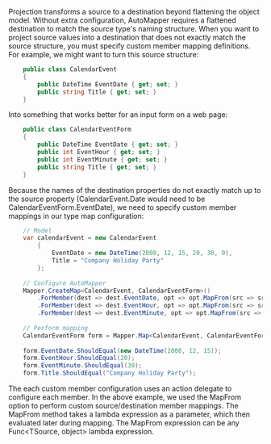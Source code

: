 Projection transforms a source to a destination beyond flattening the object model.  Without extra configuration, AutoMapper requires a flattened destination to match the source type's naming structure.  When you want to project source values into a destination that does not exactly match the source structure, you must specify custom member mapping definitions.  For example, we might want to turn this source structure:
```csharp
    public class CalendarEvent
    {
    	public DateTime EventDate { get; set; }
    	public string Title { get; set; }
    }
```

Into something that works better for an input form on a web page:
```csharp
    public class CalendarEventForm
    {
    	public DateTime EventDate { get; set; }
    	public int EventHour { get; set; }
    	public int EventMinute { get; set; }
    	public string Title { get; set; }
    }
```
Because the names of the destination properties do not exactly match up to the source property (CalendarEvent.Date would need to be CalendarEventForm.EventDate), we need to specify custom member mappings in our type map configuration:
```csharp
    // Model
    var calendarEvent = new CalendarEvent
    	{
    		EventDate = new DateTime(2008, 12, 15, 20, 30, 0),
    		Title = "Company Holiday Party"
    	};
    
    // Configure AutoMapper
    Mapper.CreateMap<CalendarEvent, CalendarEventForm>()
    	.ForMember(dest => dest.EventDate, opt => opt.MapFrom(src => src.EventDate.Date))
    	.ForMember(dest => dest.EventHour, opt => opt.MapFrom(src => src.EventDate.Hour))
    	.ForMember(dest => dest.EventMinute, opt => opt.MapFrom(src => src.EventDate.Minute));
    
    // Perform mapping
    CalendarEventForm form = Mapper.Map<CalendarEvent, CalendarEventForm>(calendarEvent);
    
    form.EventDate.ShouldEqual(new DateTime(2008, 12, 15));
    form.EventHour.ShouldEqual(20);
    form.EventMinute.ShouldEqual(30);
    form.Title.ShouldEqual("Company Holiday Party");
```
The each custom member configuration uses an action delegate to configure each member.  In the above example, we used the MapFrom option to perform custom source/destination member mappings.  The MapFrom method takes a lambda expression as a parameter, which then evaluated later during mapping.  The MapFrom expression can be any Func<TSource, object> lambda expression.
